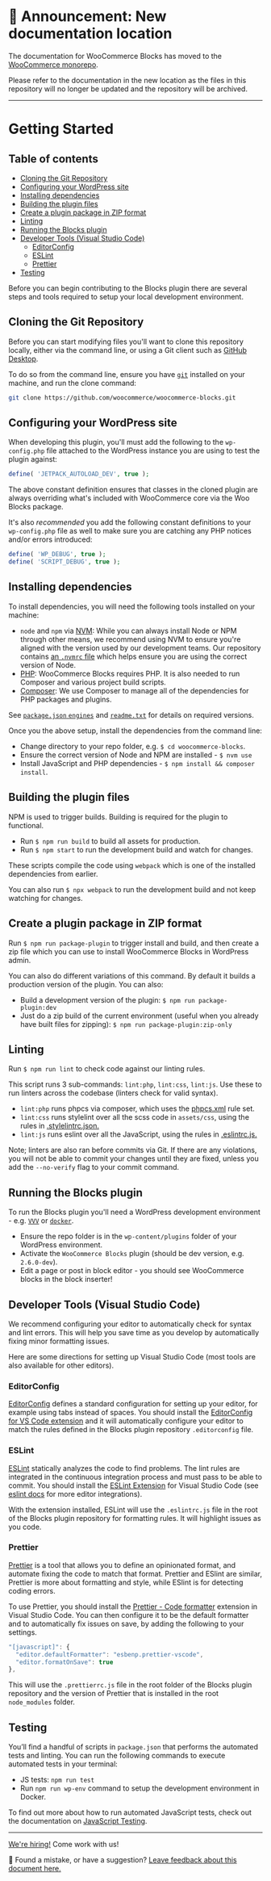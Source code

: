 # 📣 Announcement: New documentation location

The documentation for WooCommerce Blocks has moved to the [WooCommerce monorepo](https://github.com/woocommerce/woocommerce/tree/trunk/plugins/woocommerce-blocks/docs/).

Please refer to the documentation in the new location as the files in this repository will no longer be updated and the repository will be archived.

---

# Getting Started <!-- omit in toc -->

## Table of contents <!-- omit in toc -->

-   [Cloning the Git Repository](#cloning-the-git-repository)
-   [Configuring your WordPress site](#configuring-your-wordpress-site)
-   [Installing dependencies](#installing-dependencies)
-   [Building the plugin files](#building-the-plugin-files)
-   [Create a plugin package in ZIP format](#create-a-plugin-package-in-zip-format)
-   [Linting](#linting)
-   [Running the Blocks plugin](#running-the-blocks-plugin)
-   [Developer Tools (Visual Studio Code)](#developer-tools-visual-studio-code)
    -   [EditorConfig](#editorconfig)
    -   [ESLint](#eslint)
    -   [Prettier](#prettier)
-   [Testing](#testing)

Before you can begin contributing to the Blocks plugin there are several steps and tools required to setup your local development environment.

## Cloning the Git Repository

Before you can start modifying files you'll want to clone this repository locally, either via the command line, or using a Git client such as [GitHub Desktop](https://desktop.github.com/).

To do so from the command line, ensure you have [`git`](https://git-scm.com) installed on your machine, and run the clone command:

```sh
git clone https://github.com/woocommerce/woocommerce-blocks.git
```

## Configuring your WordPress site

When developing this plugin, you'll must add the following to the `wp-config.php` file attached to the WordPress instance you are using to test the plugin against:

```php
define( 'JETPACK_AUTOLOAD_DEV', true );
```

The above constant definition ensures that classes in the cloned plugin are always overriding what's included with WooCommerce core via the Woo Blocks package.

It's also _recommended_ you add the following constant definitions to your `wp-config.php` file as well to make sure you are catching any PHP notices and/or errors introduced:

```php
define( 'WP_DEBUG', true );
define( 'SCRIPT_DEBUG', true );
```

## Installing dependencies

To install dependencies, you will need the following tools installed on your machine:

-   `node` and `npm` via [NVM](https://github.com/nvm-sh/nvm#installing-and-updating): While you can always install Node or NPM through other means, we recommend using NVM to ensure you're aligned with the version used by our development teams. Our repository contains [an `.nvmrc` file](../../.nvmrc) which helps ensure you are using the correct version of Node.
-   [PHP](https://www.php.net/manual/en/install.php): WooCommerce Blocks requires PHP. It is also needed to run Composer and various project build scripts.
-   [Composer](https://getcomposer.org/doc/00-intro.md): We use Composer to manage all of the dependencies for PHP packages and plugins.

See [`package.json` `engines`](../../package.json) and [`readme.txt`](../../readme.txt#L6) for details on required versions.

<!--  -->

Once you the above setup, install the dependencies from the command line:

-   Change directory to your repo folder, e.g. `$ cd woocommerce-blocks`.
-   Ensure the correct version of Node and NPM are installed - `$ nvm use`
-   Install JavaScript and PHP dependencies - `$ npm install && composer install`.

## Building the plugin files

NPM is used to trigger builds. Building is required for the plugin to functional.

-   Run `$ npm run build` to build all assets for production.
-   Run `$ npm start` to run the development build and watch for changes.

These scripts compile the code using `webpack` which is one of the installed dependencies from earlier.

You can also run `$ npx webpack` to run the development build and not keep watching for changes.

## Create a plugin package in ZIP format

Run `$ npm run package-plugin` to trigger install and build, and then create a zip file which you can use to install WooCommerce Blocks in WordPress admin.

You can also do different variations of this command. By default it builds a production version of the plugin. You can also:

-   Build a development version of the plugin: `$ npm run package-plugin:dev`
-   Just do a zip build of the current environment (useful when you already have built files for zipping): `$ npm run package-plugin:zip-only`

## Linting

Run `$ npm run lint` to check code against our linting rules.

This script runs 3 sub-commands: `lint:php`, `lint:css`, `lint:js`. Use these to run linters across the codebase (linters check for valid syntax).

-   `lint:php` runs phpcs via composer, which uses the [phpcs.xml](../../phpcs.xml) rule set.
-   `lint:css` runs stylelint over all the scss code in `assets/css`, using the rules in [.stylelintrc.json.](../../.stylelintrc.json)
-   `lint:js` runs eslint over all the JavaScript, using the rules in [.eslintrc.js.](../../.eslintrc.js)

Note; linters are also ran before commits via Git. If there are any violations, you will not be able to commit your changes until they are fixed, unless you add the `--no-verify` flag to your commit command.

## Running the Blocks plugin

To run the Blocks plugin you'll need a WordPress development environment - e.g. [`VVV`](https://varyingvagrantvagrants.org) or [`docker`](https://www.docker.com).

-   Ensure the repo folder is in the `wp-content/plugins` folder of your WordPress environment.
-   Activate the `WooCommerce Blocks` plugin (should be dev version, e.g. `2.6.0-dev`).
-   Edit a page or post in block editor - you should see WooCommerce blocks in the block inserter!

## Developer Tools (Visual Studio Code)

We recommend configuring your editor to automatically check for syntax and lint errors. This will help you save time as you develop by automatically fixing minor formatting issues.

Here are some directions for setting up Visual Studio Code (most tools are also available for other editors).

### EditorConfig

[EditorConfig](https://editorconfig.org/) defines a standard configuration for setting up your editor, for example using tabs instead of spaces. You should install the [EditorConfig for VS Code extension](https://marketplace.visualstudio.com/items?itemName=editorconfig.editorconfig) and it will automatically configure your editor to match the rules defined in the Blocks plugin repository `.editorconfig` file.

### ESLint

[ESLint](https://eslint.org/) statically analyzes the code to find problems. The lint rules are integrated in the continuous integration process and must pass to be able to commit. You should install the [ESLint Extension](https://marketplace.visualstudio.com/items?itemName=dbaeumer.vscode-eslint) for Visual Studio Code (see [eslint docs](https://eslint.org/docs/user-guide/integrations) for more editor integrations).

With the extension installed, ESLint will use the `.eslintrc.js` file in the root of the Blocks plugin repository for formatting rules. It will highlight issues as you code.

### Prettier

[Prettier](https://prettier.io/) is a tool that allows you to define an opinionated format, and automate fixing the code to match that format. Prettier and ESlint are similar, Prettier is more about formatting and style, while ESlint is for detecting coding errors.

To use Prettier, you should install the [Prettier - Code formatter](https://marketplace.visualstudio.com/items?itemName=esbenp.prettier-vscode) extension in Visual Studio Code. You can then configure it to be the default formatter and to automatically fix issues on save, by adding the following to your settings.

```js
"[javascript]": {
  "editor.defaultFormatter": "esbenp.prettier-vscode",
  "editor.formatOnSave": true
},
```

This will use the `.prettierrc.js` file in the root folder of the Blocks plugin repository and the version of Prettier that is installed in the root `node_modules` folder.

## Testing

You’ll find a handful of scripts in `package.json` that performs the automated tests and linting. You can run the following commands to execute automated tests in your terminal:

-   JS tests: `npm run test`
-   Run `npm run wp-env` command to setup the development environment in Docker.

To find out more about how to run automated JavaScript tests, check out the documentation on [JavaScript Testing](javascript-testing.md).

<!-- FEEDBACK -->

---

[We're hiring!](https://woocommerce.com/careers/) Come work with us!

🐞 Found a mistake, or have a suggestion? [Leave feedback about this document here.](https://github.com/woocommerce/woocommerce-blocks/issues/new?assignees=&labels=type%3A+documentation&template=--doc-feedback.md&title=Feedback%20on%20./docs/contributors/getting-started.md)

<!-- /FEEDBACK -->

